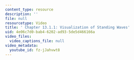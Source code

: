 ```yaml
---
content_type: resource
description: ''
file: null
resourcetype: Video
title: ' Chapter 13.1.1: Visualization of Standing Waves'
uid: 4e06c7d0-bab4-6202-ad93-5de5d466166a
video_files:
  video_captions_file: null
video_metadata:
  youtube_id: fz-jJahvwt8
---
```

